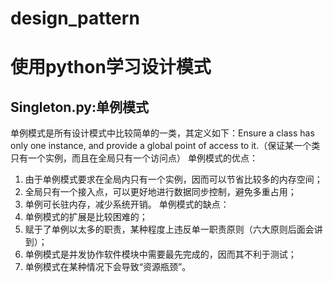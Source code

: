 # design_pattern
使用python学习设计模式
=========================================================
## Singleton.py:单例模式
单例模式是所有设计模式中比较简单的一类，其定义如下：Ensure a class has only one instance, and provide a global point of access to it.（保证某一个类只有一个实例，而且在全局只有一个访问点）
单例模式的优点：
1. 由于单例模式要求在全局内只有一个实例，因而可以节省比较多的内存空间；
2. 全局只有一个接入点，可以更好地进行数据同步控制，避免多重占用；
3. 单例可长驻内存，减少系统开销。
单例模式的缺点：
1. 单例模式的扩展是比较困难的；
2. 赋于了单例以太多的职责，某种程度上违反单一职责原则（六大原则后面会讲到）；
3. 单例模式是并发协作软件模块中需要最先完成的，因而其不利于测试；
4. 单例模式在某种情况下会导致“资源瓶颈”。
